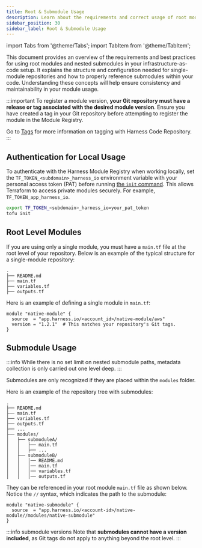 ```yaml
---
title: Root & Submodule Usage
description: Learn about the requirements and correct usage of root modules and nested submodules.
sidebar_position: 30
sidebar_label: Root & Submodule Usage
---
```


import Tabs from '@theme/Tabs';
import TabItem from '@theme/TabItem';


This document provides an overview of the requirements and best practices for using root modules and nested submodules in your infrastructure-as-code setup. It explains the structure and configuration needed for single-module repositories and how to properly reference submodules within your code. Understanding these concepts will help ensure consistency and maintainability in your module usage.

:::important
To register a module version, **your Git repository must have a release or tag associated with the desired module version**. Ensure you have created a tag in your Git repository before attempting to register the module in the Module Registry.

Go to [Tags](/docs/code-repository/work-in-repos/tag/) for more information on tagging with Harness Code Repository.
:::

## Authentication for Local Usage
To authenticate with the Harness Module Registry when working locally, set the `TF_TOKEN_<subdomain>_harness_io` environment variable with your personal access token (PAT) before running [the `init` command](/docs/infra-as-code-management/cli-commands/terraform-plugins#initialize). This allows Terraform to access private modules securely. For example, `TF_TOKEN_app_harness_io`.


```bash
export TF_TOKEN_<subdomain>_harness_io=your_pat_token
tofu init
```

<Tabs>
<TabItem value="Single modules">

## Root Level Modules
If you are using only a single module, you must have a `main.tf` file at the root level of your repository. Below is an example of the typical structure for a single-module repository:

```
.
├── README.md
├── main.tf
├── variables.tf
├── outputs.tf
```

Here is an example of defining a single module in `main.tf`:

```hcl
module "native-module" {
  source  = "app.harness.io/<account_id>/native-module/aws"
  version = "1.2.1"  # This matches your repository's Git tags.
}
```
</TabItem>
<TabItem value="Submodules">

## Submodule Usage
:::info
While there is no set limit on nested submodule paths, metadata collection is only carried out one level deep.
:::

Submodules are only recognized if they are placed within the `modules` folder. 

Here is an example of the repository tree with submodules:

```
.
├── README.md
├── main.tf
├── variables.tf
├── outputs.tf
├── ...
├── modules/
│   ├── submoduleA/
│   │   ├── main.tf
│   │   ├── ...
│   ├── submoduleB/
│   │   │── README.md
│   │   │── main.tf
│   │   │── variables.tf
│   │   │── outputs.tf
```

They can be referenced in your root module `main.tf` file as shown below. Notice the `//` syntax, which indicates the path to the submodule:

```hcl
module "native-submodule" {
  source  = "app.harness.io/<account-id>/native-module//modules/native-submodule"
}
```
:::info submodule versions
Note that **submodules cannot have a version included**, as Git tags do not apply to anything beyond the root level.
:::
</TabItem>
</Tabs>